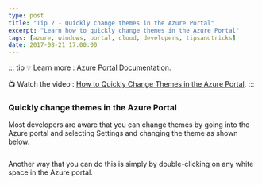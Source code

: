 ```yaml
---
type: post
title: "Tip 2 - Quickly change themes in the Azure Portal"
excerpt: "Learn how to quickly change themes in the Azure Portal"
tags: [azure, windows, portal, cloud, developers, tipsandtricks]
date: 2017-08-21 17:00:00
---
```


::: tip
:bulb: Learn more : [Azure Portal Documentation](https://docs.microsoft.com/azure/azure-portal?WT.mc_id=docs-azuredevtips-azureappsdev). 

:tv: Watch the video : [How to Quickly Change Themes in the Azure Portal](https://www.youtube.com/watch?v=LWboFa1AVmk&list=PLLasX02E8BPCNCK8Thcxu-Y-XcBUbhFWC&index=2?WT.mc_id=youtube-azuredevtips-azureappsdev).
:::

### Quickly change themes in the Azure Portal

Most developers are aware that you can change themes by going into the Azure portal and selecting Settings and changing the theme as shown below. 

<img :src="$withBase('/files/azureportalsettings.png')">

Another way that you can do this is simply by double-clicking on any white space in the Azure portal.

<img :src="$withBase('/files/azuretip2.gif')">
